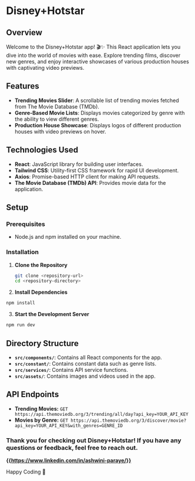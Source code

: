 # Disney+Hotstar


## Overview

Welcome to the Disney+Hotstar app! 🎬✨ This React application lets you dive into the world of movies with ease. Explore trending films, discover new genres, and enjoy interactive showcases of various production houses with captivating video previews.


## Features

- **Trending Movies Slider**: A scrollable list of trending movies fetched from The Movie Database (TMDb).
- **Genre-Based Movie Lists**: Displays movies categorized by genre with the ability to view different genres.
- **Production House Showcase**: Displays logos of different production houses with video previews on hover.


## Technologies Used

- **React**: JavaScript library for building user interfaces.
- **Tailwind CSS**: Utility-first CSS framework for rapid UI development.
- **Axios**: Promise-based HTTP client for making API requests.
- **The Movie Database (TMDb) API**: Provides movie data for the application.


## Setup

### Prerequisites

- Node.js and npm installed on your machine.

### Installation

1. **Clone the Repository**
   ```bash
   git clone <repository-url>
   cd <repository-directory>
   ```
2. **Install Dependencies**

```bash
npm install
```

3. **Start the Development Server**

```bash
npm run dev
```


## Directory Structure

- **`src/components/`**: Contains all React components for the app.
- **`src/constant/`**: Contains constant data such as genre lists.
- **`src/services/`**: Contains API service functions.
- **`src/assets/`**: Contains images and videos used in the app.


## API Endpoints

- **Trending Movies:** `GET https://api.themoviedb.org/3/trending/all/day?api_key=YOUR_API_KEY`
- **Movies by Genre:** `GET https://api.themoviedb.org/3/discover/movie?api_key=YOUR_API_KEY&with_genres=GENRE_ID`



### Thank you for checking out Disney+Hotstar! If you have any questions or feedback, feel free to reach out.
<b>{{https://www.linkedin.com/in/ashwini-paraye/}}</b>

Happy Coding 🚀
